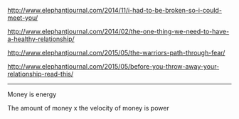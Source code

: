 http://www.elephantjournal.com/2014/11/i-had-to-be-broken-so-i-could-meet-you/

http://www.elephantjournal.com/2014/02/the-one-thing-we-need-to-have-a-healthy-relationship/

http://www.elephantjournal.com/2015/05/the-warriors-path-through-fear/

http://www.elephantjournal.com/2015/05/before-you-throw-away-your-relationship-read-this/

---

Money is energy

The amount of money x the velocity of money is power
